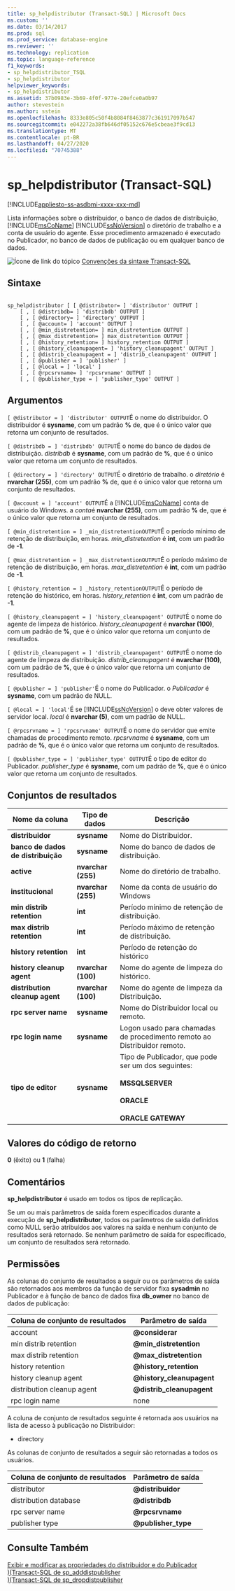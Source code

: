 ```yaml
---
title: sp_helpdistributor (Transact-SQL) | Microsoft Docs
ms.custom: ''
ms.date: 03/14/2017
ms.prod: sql
ms.prod_service: database-engine
ms.reviewer: ''
ms.technology: replication
ms.topic: language-reference
f1_keywords:
- sp_helpdistributor_TSQL
- sp_helpdistributor
helpviewer_keywords:
- sp_helpdistributor
ms.assetid: 37b0983e-3b69-4f0f-977e-20efce0a0b97
author: stevestein
ms.author: sstein
ms.openlocfilehash: 8333e805c50f4b8084f8463877c361917097b547
ms.sourcegitcommit: e042272a38fb646df05152c676e5cbeae3f9cd13
ms.translationtype: MT
ms.contentlocale: pt-BR
ms.lasthandoff: 04/27/2020
ms.locfileid: "70745388"
---
```

# <a name="sp_helpdistributor-transact-sql"></a>sp_helpdistributor (Transact-SQL)
[!INCLUDE[appliesto-ss-asdbmi-xxxx-xxx-md](../../includes/appliesto-ss-asdbmi-xxxx-xxx-md.md)]

  Lista informações sobre o distribuidor, o banco de dados de distribuição, [!INCLUDE[msCoName](../../includes/msconame-md.md)] [!INCLUDE[ssNoVersion](../../includes/ssnoversion-md.md)] o diretório de trabalho e a conta de usuário do agente. Esse procedimento armazenado é executado no Publicador, no banco de dados de publicação ou em qualquer banco de dados.  
  
 ![Ícone de link do tópico](../../database-engine/configure-windows/media/topic-link.gif "Ícone de link do tópico") [Convenções da sintaxe Transact-SQL](../../t-sql/language-elements/transact-sql-syntax-conventions-transact-sql.md)  
  
## <a name="syntax"></a>Sintaxe  
  
```  
  
sp_helpdistributor [ [ @distributor= ] 'distributor' OUTPUT ]  
    [ , [ @distribdb= ] 'distribdb' OUTPUT ]  
    [ , [ @directory= ] 'directory' OUTPUT ]  
    [ , [ @account= ] 'account' OUTPUT ]  
    [ , [ @min_distretention= ] min_distretention OUTPUT ]  
    [ , [ @max_distretention= ] max_distretention OUTPUT ]  
    [ , [ @history_retention= ] history_retention OUTPUT ]  
    [ , [ @history_cleanupagent= ] 'history_cleanupagent' OUTPUT ]  
    [ , [ @distrib_cleanupagent = ] 'distrib_cleanupagent' OUTPUT ]  
    [ , [ @publisher = ] 'publisher' ]   
    [ , [ @local = ] 'local' ]  
    [ , [ @rpcsrvname= ] 'rpcsrvname' OUTPUT ]  
    [ , [ @publisher_type = ] 'publisher_type' OUTPUT ]  
```  
  
## <a name="arguments"></a>Argumentos  
`[ @distributor = ] 'distributor' OUTPUT`É o nome do distribuidor. O distribuidor é **sysname**, com um padrão **%** de, que é o único valor que retorna um conjunto de resultados.  
  
`[ @distribdb = ] 'distribdb' OUTPUT`É o nome do banco de dados de distribuição. *distribdb* é **sysname**, com um padrão de **%**, que é o único valor que retorna um conjunto de resultados.  
  
`[ @directory = ] 'directory' OUTPUT`É o diretório de trabalho. o *diretório* é **nvarchar (255)**, com um padrão **%** de, que é o único valor que retorna um conjunto de resultados.  
  
`[ @account = ] 'account' OUTPUT`É a [!INCLUDE[msCoName](../../includes/msconame-md.md)] conta de usuário do Windows. a *conta*é **nvarchar (255)**, com um padrão **%** de, que é o único valor que retorna um conjunto de resultados.  
  
`[ @min_distretention = ] _min_distretentionOUTPUT`É o período mínimo de retenção de distribuição, em horas. *min_distretention* é **int**, com um padrão de **-1**.  
  
`[ @max_distretention = ] _max_distretentionOUTPUT`É o período máximo de retenção de distribuição, em horas. *max_distretention* é **int**, com um padrão de **-1**.  
  
`[ @history_retention = ] _history_retentionOUTPUT`É o período de retenção do histórico, em horas. *history_retention* é **int**, com um padrão de **-1**.  
  
`[ @history_cleanupagent = ] 'history_cleanupagent' OUTPUT`É o nome do agente de limpeza de histórico. *history_cleanupagent* é **nvarchar (100)**, com um padrão de **%**, que é o único valor que retorna um conjunto de resultados.  
  
`[ @distrib_cleanupagent = ] 'distrib_cleanupagent' OUTPUT`É o nome do agente de limpeza de distribuição. *distrib_cleanupagent* é **nvarchar (100)**, com um padrão de **%**, que é o único valor que retorna um conjunto de resultados.  
  
`[ @publisher = ] 'publisher'`É o nome do Publicador. o *Publicador* é **sysname**, com um padrão de NULL.  
  
`[ @local = ] 'local'`É se [!INCLUDE[ssNoVersion](../../includes/ssnoversion-md.md)] o deve obter valores de servidor local. *local* é **nvarchar (5)**, com um padrão de NULL.  
  
`[ @rpcsrvname = ] 'rpcsrvname' OUTPUT`É o nome do servidor que emite chamadas de procedimento remoto. *rpcsrvname* é **sysname**, com um padrão de **%**, que é o único valor que retorna um conjunto de resultados.  
  
`[ @publisher_type = ] 'publisher_type' OUTPUT`É o tipo de editor do Publicador. *publisher_type* é **sysname**, com um padrão de **%**, que é o único valor que retorna um conjunto de resultados.  
  
## <a name="result-sets"></a>Conjuntos de resultados  
  
|Nome da coluna|Tipo de dados|Descrição|  
|-----------------|---------------|-----------------|  
|**distribuidor**|**sysname**|Nome do Distribuidor.|  
|**banco de dados de distribuição**|**sysname**|Nome do banco de dados de distribuição.|  
|**active**|**nvarchar (255)**|Nome do diretório de trabalho.|  
|**institucional**|**nvarchar (255)**|Nome da conta de usuário do Windows|  
|**min distrib retention**|**int**|Período mínimo de retenção de distribuição.|  
|**max distrib retention**|**int**|Período máximo de retenção de distribuição.|  
|**history retention**|**int**|Período de retenção do histórico|  
|**history cleanup agent**|**nvarchar (100)**|Nome do agente de limpeza do histórico.|  
|**distribution cleanup agent**|**nvarchar (100)**|Nome do agente de limpeza da Distribuição.|  
|**rpc server name**|**sysname**|Nome do Distribuidor local ou remoto.|  
|**rpc login name**|**sysname**|Logon usado para chamadas de procedimento remoto ao Distribuidor remoto.|  
|**tipo de editor**|**sysname**|Tipo de Publicador, que pode ser um dos seguintes:<br /><br /> **MSSQLSERVER**<br /><br /> **ORACLE**<br /><br /> **ORACLE GATEWAY**|  
  
## <a name="return-code-values"></a>Valores do código de retorno  
 **0** (êxito) ou **1** (falha)  
  
## <a name="remarks"></a>Comentários  
 **sp_helpdistributor** é usado em todos os tipos de replicação.  
  
 Se um ou mais parâmetros de saída forem especificados durante a execução de **sp_helpdistributor**, todos os parâmetros de saída definidos como NULL serão atribuídos aos valores na saída e nenhum conjunto de resultados será retornado. Se nenhum parâmetro de saída for especificado, um conjunto de resultados será retornado.  
  
## <a name="permissions"></a>Permissões  
 As colunas do conjunto de resultados a seguir ou os parâmetros de saída são retornados aos membros da função de servidor fixa **sysadmin** no Publicador e à função de banco de dados fixa **db_owner** no banco de dados de publicação:  
  
|Coluna de conjunto de resultados|Parâmetro de saída|  
|-----------------------|----------------------|  
|account|**\@considerar**|  
|min distrib retention|**\@min_distretention**|  
|max distrib retention|**\@max_distretention**|  
|history retention|**\@history_retention**|  
|history cleanup agent|**\@history_cleanupagent**|  
|distribution cleanup agent|**\@distrib_cleanupagent**|  
|rpc login name|none|  
  
 A coluna de conjunto de resultados seguinte é retornada aos usuários na lista de acesso à publicação no Distribuidor:  
  
-   directory  
  
 As colunas de conjunto de resultados a seguir são retornadas a todos os usuários.  
  
|Coluna de conjunto de resultados|Parâmetro de saída|  
|-----------------------|----------------------|  
|distributor|**\@distribuidor**|  
|distribution database|**\@distribdb**|  
|rpc server name|**\@rpcsrvname**|  
|publisher type|**\@publisher_type**|  
  
## <a name="see-also"></a>Consulte Também  
 [Exibir e modificar as propriedades do distribuidor e do Publicador](../../relational-databases/replication/view-and-modify-distributor-and-publisher-properties.md)   
 [&#41;&#40;Transact-SQL de sp_adddistpublisher](../../relational-databases/system-stored-procedures/sp-adddistpublisher-transact-sql.md)   
 [&#41;&#40;Transact-SQL de sp_dropdistpublisher](../../relational-databases/system-stored-procedures/sp-dropdistpublisher-transact-sql.md)  
  
  

